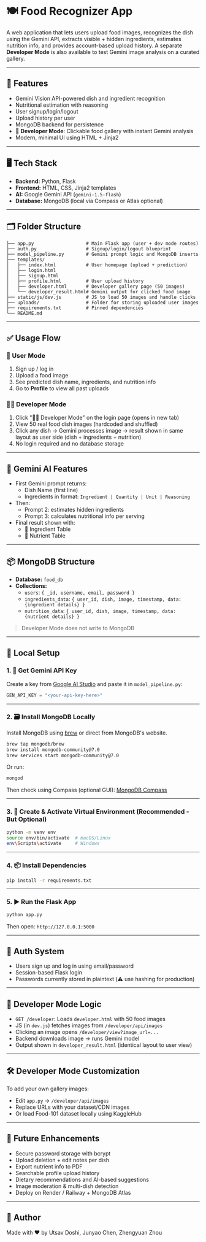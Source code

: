 
# 🍽️ Food Recognizer App

A web application that lets users upload food images, recognizes the dish using the Gemini API, extracts visible + hidden ingredients, estimates nutrition info, and provides account-based upload history. A separate **Developer Mode** is also available to test Gemini image analysis on a curated gallery.

---

## 🔧 Features

- Gemini Vision API-powered dish and ingredient recognition
- Nutritional estimation with reasoning
- User signup/login/logout
- Upload history per user
- MongoDB backend for persistence
- 🔬 **Developer Mode**: Clickable food gallery with instant Gemini analysis
- Modern, minimal UI using HTML + Jinja2

---

## 🖥️ Tech Stack

- **Backend:** Python, Flask
- **Frontend:** HTML, CSS, Jinja2 templates
- **AI:** Google Gemini API (`gemini-1.5-flash`)
- **Database:** MongoDB (local via Compass or Atlas optional)

---

## 🗂️ Folder Structure

```
├── app.py                   # Main Flask app (user + dev mode routes)
├── auth.py                  # Signup/login/logout blueprint
├── model_pipeline.py        # Gemini prompt logic and MongoDB inserts
├── templates/
│   ├── index.html           # User homepage (upload + prediction)
│   ├── login.html
│   ├── signup.html
│   ├── profile.html         # User upload history
│   ├── developer.html       # Developer gallery page (50 images)
│   └── developer_result.html# Gemini output for clicked food image
├── static/js/dev.js         # JS to load 50 images and handle clicks
├── uploads/                 # Folder for storing uploaded user images
├── requirements.txt         # Pinned dependencies
└── README.md
```

---

## ✅ Usage Flow

### 👤 User Mode
1. Sign up / log in
2. Upload a food image
3. See predicted dish name, ingredients, and nutrition info
4. Go to **Profile** to view all past uploads

### 👨‍💻 Developer Mode
1. Click "👨‍💻 Developer Mode" on the login page (opens in new tab)
2. View 50 real food dish images (hardcoded and shuffled)
3. Click any dish → Gemini processes image → result shown in same layout as user side (dish + ingredients + nutrition)
4. No login required and no database storage

---

## 🧠 Gemini AI Features

- First Gemini prompt returns:
  - Dish Name (first line)
  - Ingredients in format: `Ingredient | Quantity | Unit | Reasoning`
- Then:
  - Prompt 2: estimates hidden ingredients
  - Prompt 3: calculates nutritional info per serving
- Final result shown with:
  - 🧾 Ingredient Table
  - 🍎 Nutrient Table

---

## 📦 MongoDB Structure

- **Database:** `food_db`
- **Collections:**
  - `users`: `{ _id, username, email, password }`
  - `ingredients_data`: `{ user_id, dish, image, timestamp, data: {ingredient details} }`
  - `nutrition_data`: `{ user_id, dish, image, timestamp, data: {nutrient details} }`

> Developer Mode does not write to MongoDB

---

## 🚀 Local Setup

### 1. 🔑 Get Gemini API Key
Create a key from [Google AI Studio](https://makersuite.google.com/app) and paste it in `model_pipeline.py`:
```python
GEN_API_KEY = "<your-api-key-here>"
```

---

### 2. 🗃️ Install MongoDB Locally
Install MongoDB using [brew](https://www.mongodb.com/docs/manual/tutorial/install-mongodb-on-os-x/) or direct from MongoDB's website.

```bash
brew tap mongodb/brew
brew install mongodb-community@7.0
brew services start mongodb-community@7.0
```

Or run:
```bash
mongod
```

Then check using Compass (optional GUI): [MongoDB Compass](https://www.mongodb.com/try/download/compass)

---

### 3. 🐍 Create & Activate Virtual Environment (Recommended - But Optional)
```bash
python -m venv env
source env/bin/activate  # macOS/Linux
env\Scripts\activate     # Windows
```

---

### 4. 📦 Install Dependencies
```bash
pip install -r requirements.txt
```

---

### 5. ▶️ Run the Flask App
```bash
python app.py
```

Then open: `http://127.0.0.1:5000`

---

## 🔐 Auth System

- Users sign up and log in using email/password
- Session-based Flask login
- Passwords currently stored in plaintext (⚠️ use hashing for production)

---

## 📂 Developer Mode Logic

- `GET /developer`: Loads `developer.html` with 50 food images
- JS (in `dev.js`) fetches images from `/developer/api/images`
- Clicking an image opens `/developer/view?image_url=...`
- Backend downloads image → runs Gemini model
- Output shown in `developer_result.html` (identical layout to user view)

---

## 🛠️ Developer Mode Customization

To add your own gallery images:
- Edit `app.py` → `/developer/api/images`
- Replace URLs with your dataset/CDN images
- Or load Food-101 dataset locally using KaggleHub

---

## 🌱 Future Enhancements

- Secure password storage with bcrypt
- Upload deletion + edit notes per dish
- Export nutrient info to PDF
- Searchable profile upload history
- Dietary recommendations and AI-based suggestions
- Image moderation & multi-dish detection
- Deploy on Render / Railway + MongoDB Atlas


---

## 👤 Author
Made with ❤️ by Utsav Doshi, Junyao Chen, Zhengyuan Zhou

